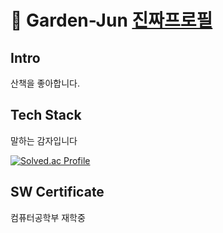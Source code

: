 
<!--
### Hi there 👋
**garden-jun/garden-jun** is a ✨ _special_ ✨ repository because its `README.md` (this file) appears on your GitHub profile.

Here are some ideas to get you started:

- 🔭 I’m currently working on ...
- 🌱 I’m currently learning ...
- 👯 I’m looking to collaborate on ...
- 🤔 I’m looking for help with ...
- 💬 Ask me about ...
- 📫 How to reach me: ...
- 😄 Pronouns: ...
- ⚡ Fun fact: ...
-->


# 👋 Garden-Jun [진짜프로필](https://github.com/garden-jun/garden-jun/blob/main/real-profile.md)

## Intro
산책을 좋아합니다.
  
## Tech Stack
말하는 감자입니다
  
[![Solved.ac Profile](http://mazassumnida.wtf/api/v2/generate_badge?boj=gardenjun)](https://solved.ac/gardenjun)

## SW Certificate
컴퓨터공학부 재학중




